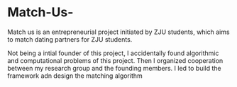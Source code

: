 # Match-Us-

Match us is an entrepreneurial project initiated by ZJU students, which aims to match dating partners for ZJU students.

Not being a intial founder of this project, I accidentally found algorithmic and computational problems of this project. Then I organized cooperation between my research group and the founding members. I led to build the framework adn design the matching algorithm 



